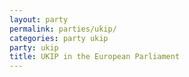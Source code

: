 ```yaml
---
layout: party
permalink: parties/ukip/
categories: party ukip
party: ukip
title: UKIP in the European Parliament
---
```

